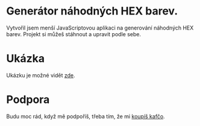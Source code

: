 # Generátor náhodných HEX barev.
Vytvořil jsem menší JavaScriptovou aplikaci na generování náhodných HEX barev.
Projekt si můžeš stáhnout a upravit podle sebe.

# Ukázka
Ukázku je možné vidět [zde](https://z1ppysek.majnex.eu/random-hex.html).

# Podpora
Budu moc rád, když mě podpoříš, třeba tím, že mi [koupíš kafčo](https://www.buymeacoffee.com/z1ppysek).
